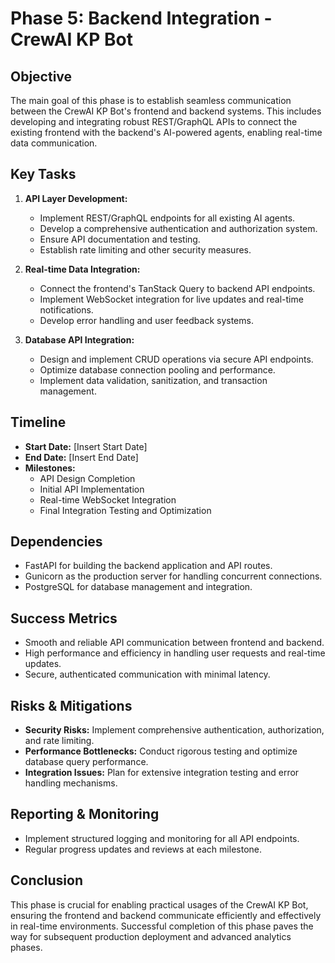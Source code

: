 # Phase 5: Backend Integration - CrewAI KP Bot

## Objective
The main goal of this phase is to establish seamless communication between the CrewAI KP Bot's frontend and backend systems. This includes developing and integrating robust REST/GraphQL APIs to connect the existing frontend with the backend's AI-powered agents, enabling real-time data communication.

## Key Tasks
1. **API Layer Development:**
   - Implement REST/GraphQL endpoints for all existing AI agents.
   - Develop a comprehensive authentication and authorization system.
   - Ensure API documentation and testing.
   - Establish rate limiting and other security measures.

2. **Real-time Data Integration:**
   - Connect the frontend's TanStack Query to backend API endpoints.
   - Implement WebSocket integration for live updates and real-time notifications.
   - Develop error handling and user feedback systems.

3. **Database API Integration:**
   - Design and implement CRUD operations via secure API endpoints.
   - Optimize database connection pooling and performance.
   - Implement data validation, sanitization, and transaction management.

## Timeline
- **Start Date:** [Insert Start Date]
- **End Date:** [Insert End Date]
- **Milestones:**
  - API Design Completion
  - Initial API Implementation
  - Real-time WebSocket Integration
  - Final Integration Testing and Optimization

## Dependencies
- FastAPI for building the backend application and API routes.
- Gunicorn as the production server for handling concurrent connections.
- PostgreSQL for database management and integration.

## Success Metrics
- Smooth and reliable API communication between frontend and backend.
- High performance and efficiency in handling user requests and real-time updates.
- Secure, authenticated communication with minimal latency.

## Risks & Mitigations
- **Security Risks:** Implement comprehensive authentication, authorization, and rate limiting.
- **Performance Bottlenecks:** Conduct rigorous testing and optimize database query performance.
- **Integration Issues:** Plan for extensive integration testing and error handling mechanisms.  

## Reporting & Monitoring
- Implement structured logging and monitoring for all API endpoints.
- Regular progress updates and reviews at each milestone.

## Conclusion
This phase is crucial for enabling practical usages of the CrewAI KP Bot, ensuring the frontend and backend communicate efficiently and effectively in real-time environments. Successful completion of this phase paves the way for subsequent production deployment and advanced analytics phases.

